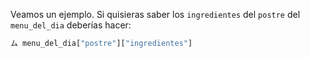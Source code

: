 Veamos un ejemplo. Si quisieras saber los `ingredientes` del `postre` del `menu_del_dia` deberías hacer:

``` python
ム menu_del_dia["postre"]["ingredientes"]
```

